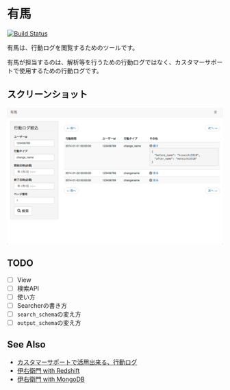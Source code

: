 # 有馬

[![Build Status](https://travis-ci.org/hisaichi5518/arima.svg?branch=master)](https://travis-ci.org/hisaichi5518/arima)

有馬は、行動ログを閲覧するためのツールです。

有馬が担当するのは、解析等を行うための行動ログではなく、カスタマーサポートで使用するための行動ログです。

## スクリーンショット

![検索後のスクリーンショット](public/images/screenshot.png)

## TODO

- [ ] View
- [ ] 検索API
- [ ] 使い方
- [ ] Searcherの書き方
- [ ] `search_schema`の変え方
- [ ] `output_schema`の変え方

## See Also

- [カスタマーサポートで活用出来る、行動ログ](http://hisaichi5518.hatenablog.jp/entry/2014/07/27/120322)
- [伊右衛門 with Redshift](https://github.com/hisaichi5518/iyemon-redshift)
- [伊右衛門 with MongoDB](https://github.com/hisaichi5518/iyemon)
